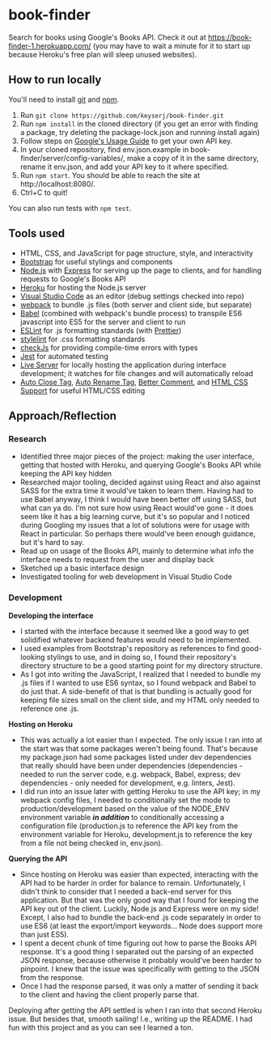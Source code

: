 # book-finder
Search for books using Google's Books API. Check it out at https://book-finder-1.herokuapp.com/ (you may have to wait a minute for it to start up because Heroku's free plan will sleep unused websites).

## How to run locally
You'll need to install [git](https://git-scm.com/downloads) and [npm](https://www.npmjs.com/get-npm).
1. Run `git clone https://github.com/keyserj/book-finder.git`
2. Run `npm install` in the cloned directory (if you get an error with finding a package, try deleting the package-lock.json and running install again)
3. Follow steps on [Google's Usage Guide](https://developers.google.com/books/docs/v1/using#APIKey) to get your own API key.
4. In your cloned repository, find env.json.example in book-finder/server/config-variables/, make a copy of it in the same directory, rename it env.json, and add your API key to it where specified.
5. Run `npm start`. You should be able to reach the site at http://localhost:8080/.
6. Ctrl+C to quit!

You can also run tests with `npm test`.

## Tools used
* HTML, CSS, and JavaScript for page structure, style, and interactivity
* [Bootstrap](https://getbootstrap.com/) for useful stylings and components
* [Node.js](https://nodejs.org/en/) with [Express](https://expressjs.com/) for serving up the page to clients, and for handling requests to Google's Books API
* [Heroku](https://www.heroku.com/home) for hosting the Node.js server
* [Visual Studio Code](https://code.visualstudio.com/) as an editor (debug settings checked into repo)
* [webpack](https://webpack.js.org/) to bundle .js files (both server and client side, but separate)
* [Babel](https://babeljs.io/) (combined with webpack's bundle process) to transpile ES6 javascript into ES5 for the server and client to run
* [ESLint](https://eslint.org/) for .js formatting standards (with [Prettier](https://prettier.io/docs/en/eslint.html))
* [stylelint](https://stylelint.io/) for .css formatting standards
* [checkJs](https://code.visualstudio.com/docs/languages/javascript#_type-checking) for providing compile-time errors with types
* [Jest](https://jestjs.io/) for automated testing
* [Live Server](https://marketplace.visualstudio.com/items?itemName=ritwickdey.LiveServer) for locally hosting the application during interface development; it watches for file changes and will automatically reload
* [Auto Close Tag](https://marketplace.visualstudio.com/items?itemName=formulahendry.auto-close-tag), [Auto Rename Tag](https://marketplace.visualstudio.com/items?itemName=formulahendry.auto-rename-tag), [Better Comment](https://marketplace.visualstudio.com/items?itemName=Gruntfuggly.bettercomment), and [HTML CSS Support](https://marketplace.visualstudio.com/items?itemName=ecmel.vscode-html-css) for useful HTML/CSS editing

## Approach/Reflection

### Research
* Identified three major pieces of the project: making the user interface, getting that hosted with Heroku, and querying Google's Books API while keeping the API key hidden
* Researched major tooling, decided against using React and also against SASS for the extra time it would've taken to learn them. Having had to use Babel anyway, I think I would have been better off using SASS, but what can ya do. I'm not sure how using React would've gone - it does seem like it has a big learning curve, but it's so popular and I noticed during Googling my issues that a lot of solutions were for usage with React in particular. So perhaps there would've been enough guidance, but it's hard to say.
* Read up on usage of the Books API, mainly to determine what info the interface needs to request from the user and display back
* Sketched up a basic interface design
* Investigated tooling for web development in Visual Studio Code

### Development
**Developing the interface**

* I started with the interface because it seemed like a good way to get solidified whatever backend features would need to be implemented. 
* I used examples from Bootstrap's repository as references to find good-looking stylings to use, and in doing so, I found their repository's directory structure to be a good starting point for my directory structure.
* As I got into writing the JavaScript, I realized that I needed to bundle my .js files if I wanted to use ES6 syntax, so I found webpack and Babel to do just that. A side-benefit of that is that bundling is actually good for keeping file sizes small on the client side, and my HTML only needed to reference one .js.

**Hosting on Heroku**

* This was actually a lot easier than I expected. The only issue I ran into at the start was that some packages weren't being found. That's because my package.json had some packages listed under dev dependencies that really should have been under dependencies (dependencies - needed to run the server code, e.g. webpack, Babel, express; dev dependencies - only needed for development, e.g. linters, Jest).
* I did run into an issue later with getting Heroku to use the API key; in my webpack config files, I needed to conditionally set the mode to production/development based on the value of the NODE_ENV environment variable ***in addition*** to conditionally accessing a configuration file (production.js to reference the API key from the environment variable for Heroku, development.js to reference the key from a file not being checked in, env.json).

**Querying the API**

* Since hosting on Heroku was easier than expected, interacting with the API had to be harder in order for balance to remain. Unfortunately, I didn't think to consider that I needed a back-end server for this application. But that was the only good way that I found for keeping the API key out of the client. Luckily, Node.js and Express were on my side! Except, I also had to bundle the back-end .js code separately in order to use ES6 (at least the export/import keywords... Node does support more than just ES5).
* I spent a decent chunk of time figuring out how to parse the Books API response. It's a good thing I separated out the parsing of an expected JSON response, because otherwise it probably would've been harder to pinpoint. I knew that the issue was specifically with getting to the JSON from the response.
* Once I had the response parsed, it was only a matter of sending it back to the client and having the client properly parse that.

Deploying after getting the API settled is when I ran into that second Heroku issue. But besides that, smooth sailing! I.e., writing up the README. I had fun with this project and as you can see I learned a ton.
